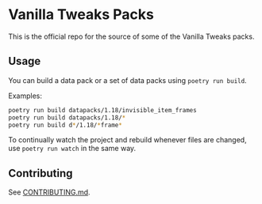 # Vanilla Tweaks Packs

This is the official repo for the source of some of the Vanilla Tweaks packs.

## Usage

You can build a data pack or a set of data packs using `poetry run build`.

Examples:
```sh
poetry run build datapacks/1.18/invisible_item_frames
poetry run build datapacks/1.18/*
poetry run build d*/1.18/*frame*
```

To continually watch the project and rebuild whenever files are changed, use `poetry run watch` in the same way.

## Contributing

See [CONTRIBUTING.md](CONTRIBUTING.md).
